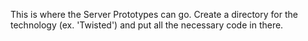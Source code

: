 This is where the Server Prototypes can go. Create a directory for the technology (ex. 'Twisted') and put all the necessary code in there.
